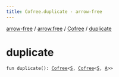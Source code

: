 ```yaml
---
title: Cofree.duplicate - arrow-free
---
```


[arrow-free](../../index.html) / [arrow.free](../index.html) / [Cofree](index.html) / [duplicate](./duplicate.html)

# duplicate

`fun duplicate(): `[`Cofree`](index.html)`<`[`S`](index.html#S)`, `[`Cofree`](index.html)`<`[`S`](index.html#S)`, `[`A`](index.html#A)`>>`